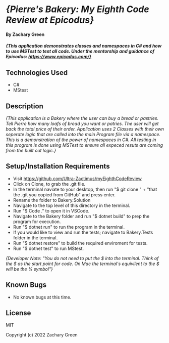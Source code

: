 # _{Pierre's Bakery: My Eighth Code Review at Epicodus}_

#### By Zachary Green

#### _{This application demonstrates classes and namespaces in C# and how to use MSTest to test all code. Under the mentorship and guidance of Epicodus: https://www.epicodus.com/}_

## Technologies Used
* C#
* MStest

## Description

_{This application is a Bakery where the user can buy a bread or pastries. Tell Pierre how many loafs of bread you want or patries. The user will get back the total price of their order. Application uses 2 Classes with their own seperate logic that are called into the main Program file via a namespace. This is a demonstration of the power of namespaces in C#. All testing in this program is done using MSTest to ensure all expeced resuts are coming from the built out logic.}_

## Setup/Installation Requirements

* Visit https://github.com/Ultra-Zactimus/myEighthCodeReview
* Click on Clone, to grab the .git file.
* In the terminal naviate to your desktop, then run "$ git clone " + "that the .git you copied from GitHub" and press enter.
* Rename the folder to Bakery.Solution
* Navigate to the top level of this directory in the terminal.
* Run "$ Code ." to open it in VSCode.
* Navigate to the Bakery folder and run "$ dotnet build" to prep the program for execution.
* Run "$ dotnet run" to run the program in the terminal.
* If you would like to view and run the tests; navigate to Bakery.Tests folder in the terminal.
* Run "$ dotnet restore" to build the required enviroment for tests.
* Run "$ dotnet test" to run MStest.

_{Developer Note: "You do not need to put the $ into the terminal. Think of the $ as the start point for code. On Mac the terminal's equivilent to the $ will be the % symbol"}_

## Known Bugs

* No known bugs at this time.

## License

MIT

Copyright (c) 2022 Zachary Green  